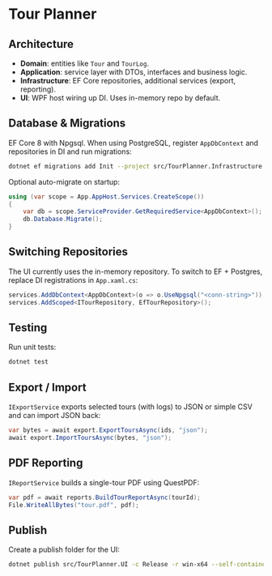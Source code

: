 # Tour Planner

## Architecture
- **Domain**: entities like `Tour` and `TourLog`.
- **Application**: service layer with DTOs, interfaces and business logic.
- **Infrastructure**: EF Core repositories, additional services (export, reporting).
- **UI**: WPF host wiring up DI. Uses in-memory repo by default.

## Database & Migrations
EF Core 8 with Npgsql. When using PostgreSQL, register `AppDbContext` and repositories in DI and run migrations:

```bash
dotnet ef migrations add Init --project src/TourPlanner.Infrastructure --startup-project src/TourPlanner.UI
```

Optional auto-migrate on startup:

```csharp
using (var scope = App.AppHost.Services.CreateScope())
{
    var db = scope.ServiceProvider.GetRequiredService<AppDbContext>();
    db.Database.Migrate();
}
```

## Switching Repositories
The UI currently uses the in-memory repository. To switch to EF + Postgres, replace DI registrations in `App.xaml.cs`:

```csharp
services.AddDbContext<AppDbContext>(o => o.UseNpgsql("<conn-string>"));
services.AddScoped<ITourRepository, EfTourRepository>();
```

## Testing
Run unit tests:

```bash
dotnet test
```

## Export / Import
`IExportService` exports selected tours (with logs) to JSON or simple CSV and can import JSON back:

```csharp
var bytes = await export.ExportToursAsync(ids, "json");
await export.ImportToursAsync(bytes, "json");
```

## PDF Reporting
`IReportService` builds a single-tour PDF using QuestPDF:

```csharp
var pdf = await reports.BuildTourReportAsync(tourId);
File.WriteAllBytes("tour.pdf", pdf);
```

## Publish
Create a publish folder for the UI:

```bash
dotnet publish src/TourPlanner.UI -c Release -r win-x64 --self-contained false -o publish/win
```

